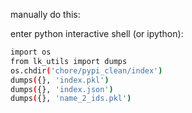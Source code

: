 manually do this:

enter python interactive shell (or ipython):

```sh
import os
from lk_utils import dumps
os.chdir('chore/pypi_clean/index')
dumps({}, 'index.pkl')
dumps({}, 'index.json')
dumps({}, 'name_2_ids.pkl')
```
